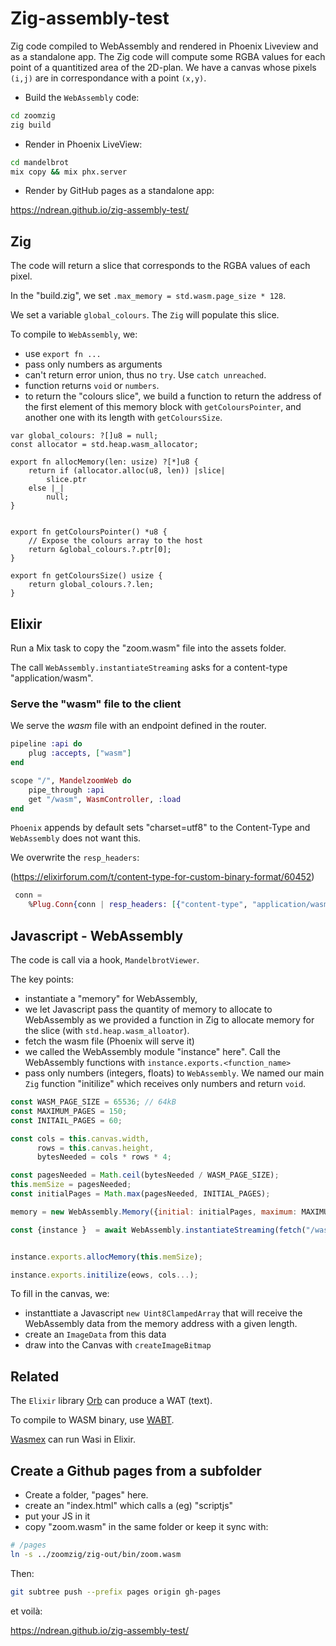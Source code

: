 # Zig-assembly-test
Zig code compiled to WebAssembly and rendered in Phoenix Liveview and as a standalone app.
The Zig code will compute some RGBA values for each point of a quantitized area of the 2D-plan. We have a canvas whose pixels  `(i,j)` are in correspondance with a point `(x,y)`.

- Build the `WebAssembly` code:

```sh
cd zoomzig
zig build
```

- Render in Phoenix LiveView:

```sh
cd mandelbrot
mix copy && mix phx.server
```

- Render by GitHub pages as a standalone app:

<https://ndrean.github.io/zig-assembly-test/>

## Zig

The code will return a slice that corresponds to the RGBA values of each pixel.

In the "build.zig", we set `.max_memory = std.wasm.page_size * 128`. 

We set a variable `global_colours`. The `Zig`  will populate this slice.

To compile to `WebAssembly`, we:
- use `export fn ...`
- pass only numbers as arguments
- can't return error union, thus no `try`. Use `catch unreached`.
- function returns `void` or `numbers`.
- to return the "colours slice", we build a function to return the address of the first element of this memory block with `getColoursPointer`, and another one with its length with `getColoursSize`.

```wasm
var global_colours: ?[]u8 = null;
const allocator = std.heap.wasm_allocator;

export fn allocMemory(len: usize) ?[*]u8 {
    return if (allocator.alloc(u8, len)) |slice|
        slice.ptr
    else |_|
        null;
}


export fn getColoursPointer() *u8 {
    // Expose the colours array to the host
    return &global_colours.?.ptr[0];
}

export fn getColoursSize() usize {
    return global_colours.?.len;
}
```

## Elixir

Run a Mix task to copy the "zoom.wasm" file into the assets folder.

The call `WebAssembly.instantiateStreaming` asks for a content-type "application/wasm".

### Serve the "wasm" file to the client

We serve the _wasm_ file with an endpoint defined in the router.

```elixir
pipeline :api do
    plug :accepts, ["wasm"]
end

scope "/", MandelzoomWeb do
    pipe_through :api
    get "/wasm", WasmController, :load
end
```

`Phoenix` appends by default sets "charset=utf8" to the Content-Type and `WebAssembly` does not want this.

We overwrite the `resp_headers`:

(<https://elixirforum.com/t/content-type-for-custom-binary-format/60452>)

```elixir
 conn = 
    %Plug.Conn{conn | resp_headers: [{"content-type", "application/wasm"} | conn.resp_headers]}
```

## Javascript - WebAssembly

The code is call via a hook, `MandelbrotViewer`.

The key points:
- instantiate a "memory" for WebAssembly,
- we let Javascript pass the quantity of memory to allocate to WebAssembly as we provided a function in Zig to allocate memory for the slice (with `std.heap.wasm_alloator`).
- fetch the wasm file (Phoenix will serve it)
- we called the WebAssembly module "instance" here". Call the WebAssembly functions with `instance.exports.<function_name>`
- pass only numbers (integers, floats) to `WebAssembly`. We named our main `Zig` function "initilize" which receives only numbers and return `void`. 

```js
const WASM_PAGE_SIZE = 65536; // 64kB
const MAXIMUM_PAGES = 150;
const INITAIL_PAGES = 60;

const cols = this.canvas.width,
      rows = this.canvas.height,
      bytesNeeded = cols * rows * 4;

const pagesNeeded = Math.ceil(bytesNeeded / WASM_PAGE_SIZE);
this.memSize = pagesNeeded;
const initialPages = Math.max(pagesNeeded, INITIAL_PAGES);

memory = new WebAssembly.Memory({initial: initialPages, maximum: MAXIMUM_PAGES});

const {instance }  = await WebAssembly.instantiateStreaming(fetch("/wasm"), { env: {memory}});


instance.exports.allocMemory(this.memSize);

instance.exports.initilize(eows, cols...);
```

To fill in the canvas, we:
- instanttiate a Javascript `new Uint8ClampedArray` that will receive the WebAssembly data from the memory  address with a given length.
- create an `ImageData` from this data
- draw into the Canvas with `createImageBitmap`


## Related

The `Elixir` library [Orb](https://useorb.dev/) can produce a WAT (text).

To compile to WASM binary, use [WABT](https://github.com/WebAssembly/wabt).

[Wasmex](https://github.com/tessi/wasmex) can run Wasi in Elixir.

## Create a Github pages from a subfolder


 
+ Create a folder, "pages" here.
+ create an "index.html" which calls a (eg) "scriptjs"
+ put your JS in it
+ copy "zoom.wasm" in the same folder or keep it sync with:


```sh
# /pages
ln -s ../zoomzig/zig-out/bin/zoom.wasm
```

Then: 

```sh
git subtree push --prefix pages origin gh-pages
```

et voilà:

<https://ndrean.github.io/zig-assembly-test/>
